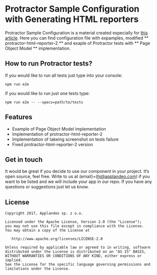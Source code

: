 # Protractor Sample Configuration with Generating HTML reporters
Protractor Sample Configuration is a material created especially for [this article](https://applandeo.com/blog/).
Here you can find configuration file with expamples, modified ** protractor-html-reporter-2 ** and exaple of Protractor tests with ** Page Object Model ** implementation.

## How to run Protractor tests?
If you would like to run all tests just type into your console:
```
npm run e2e
```

If you would like to run just one tests type:
```
npm run e2e -- --specs=path/to/tests
```

## Features
- Example of Page Object Model implementation
- Implementation of protractor-html-reporter-2
- Implementation of takeing screenshot on tests failure
- Fixed protractor-html-reporter-2 version

## Get in touch
It would be great if you decide to use our component in your project. It’s open source, feel free. Write to us at (email)=(hi@applandeo.com) if you want to be listed and we will include your app in our repo. If you have any questions or suggestions just let us know.

## License
```
Copyright 2017, Applandeo sp. z o.o.

Licensed under the Apache License, Version 2.0 (the "License");
you may not use this file except in compliance with the License.
You may obtain a copy of the License at

   http://www.apache.org/licenses/LICENSE-2.0

Unless required by applicable law or agreed to in writing, software
distributed under the License is distributed on an "AS IS" BASIS,
WITHOUT WARRANTIES OR CONDITIONS OF ANY KIND, either express or implied.
See the License for the specific language governing permissions and
limitations under the License.
```